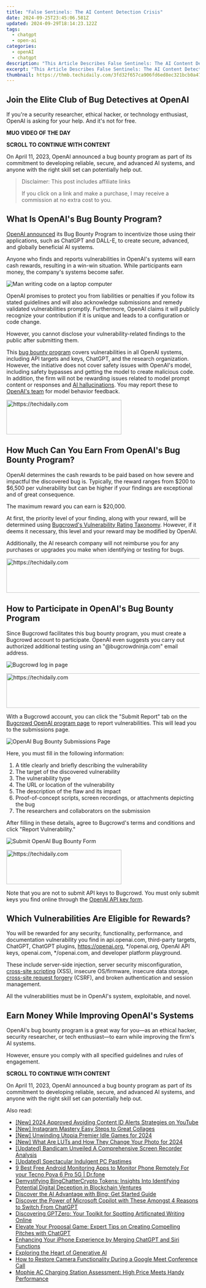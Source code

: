 ```yaml
---
title: "False Sentinels: The AI Content Detection Crisis"
date: 2024-09-25T23:45:06.581Z
updated: 2024-09-29T18:14:23.122Z
tags:
  - chatgpt
  - open-ai
categories:
  - openAI
  - chatgpt
description: "This Article Describes False Sentinels: The AI Content Detection Crisis"
excerpt: "This Article Describes False Sentinels: The AI Content Detection Crisis"
thumbnail: https://thmb.techidaily.com/3fd32f657ca906fd6ed8ec321bcb0a471e050e9fdbe1e0332d4aba568afc6cd5.jpg
---
```


## Join the Elite Club of Bug Detectives at OpenAI

 If you're a security researcher, ethical hacker, or technology enthusiast, OpenAI is asking for your help. And it's not for free.

**MUO VIDEO OF THE DAY**

**SCROLL TO CONTINUE WITH CONTENT**

 On April 11, 2023, OpenAI announced a bug bounty program as part of its commitment to developing reliable, secure, and advanced AI systems, and anyone with the right skill set can potentially help out.

>  Disclaimer: This post includes affiliate links
>
>  If you click on a link and make a purchase, I may receive a commission at no extra cost to you.
>

## What Is OpenAI's Bug Bounty Program?

[OpenAI announced](https://openai.com/blog/bug-bounty-program) its Bug Bounty Program to incentivize those using their applications, such as ChatGPT and DALL-E, to create secure, advanced, and globally beneficial AI systems.

 Anyone who finds and reports vulnerabilities in OpenAI's systems will earn cash rewards, resulting in a win-win situation. While participants earn money, the company's systems become safer.

![Man writing code on a laptop computer](https://static1.makeuseofimages.com/wordpress/wp-content/uploads/2022/11/bug-bounty-programs.jpg)

 OpenAI promises to protect you from liabilities or penalties if you follow its stated guidelines and will also acknowledge submissions and remedy validated vulnerabilities promptly. Furthermore, OpenAI claims it will publicly recognize your contribution if it is unique and leads to a configuration or code change.

 However, you cannot disclose your vulnerability-related findings to the public after submitting them.

 This [bug bounty program](https://www.makeuseof.com/bug-bounty-programs/) covers vulnerabilities in all OpenAI systems, including API targets and keys, ChatGPT, and the research organization. However, the initiative does not cover safety issues with OpenAI's model, including safety bypasses and getting the model to create malicious code. In addition, the firm will not be rewarding issues related to model prompt content or responses and [AI hallucinations](https://www.makeuseof.com/what-is-ai-hallucination-and-how-do-you-spot-it/). You may report these to [OpenAI's team](https://openai.com/form/model-behavior-feedback) for model behavior feedback.

<!-- affiliate ads begin -->
<a href="https://aligracehair.sjv.io/c/5597632/1925468/19272" target="_top" id="1925468">
  <img src="//a.impactradius-go.com/display-ad/19272-1925468" border="0" alt="https://techidaily.com" width="300" height="90"/>
</a>
<img height="0" width="0" src="https://aligracehair.sjv.io/i/5597632/1925468/19272" style="position:absolute;visibility:hidden;" border="0" />
<!-- affiliate ads end -->

## How Much Can You Earn From OpenAI's Bug Bounty Program?

 OpenAI determines the cash rewards to be paid based on how severe and impactful the discovered bug is. Typically, the reward ranges from $200 to $6,500 per vulnerability but can be higher if your findings are exceptional and of great consequence.

 The maximum reward you can earn is $20,000\.

 At first, the priority level of your finding, along with your reward, will be determined using [Bugcrowd's Vulnerability Rating Taxonomy](https://bugcrowd.com/vulnerability-rating-taxonomy). However, if it deems it necessary, this level and your reward may be modified by OpenAI.

 Additionally, the AI research company will not reimburse you for any purchases or upgrades you make when identifying or testing for bugs.

<!-- affiliate ads begin -->
<a href="https://ephamedtechinc.pxf.io/c/5597632/2137207/26400" target="_top" id="2137207">
  <img src="//a.impactradius-go.com/display-ad/26400-2137207" border="0" alt="https://techidaily.com" width="728" height="90"/>
</a>
<img height="0" width="0" src="https://ephamedtechinc.pxf.io/i/5597632/2137207/26400" style="position:absolute;visibility:hidden;" border="0" />
<!-- affiliate ads end -->

## How to Participate in OpenAI's Bug Bounty Program

 Since Bugcrowd facilitates this bug bounty program, you must create a Bugcrowd account to participate. OpenAI even suggests you carry out authorized additional testing using an "@bugcrowdninja.com" email address.

![Bugcrowd log in page](https://static1.makeuseofimages.com/wordpress/wp-content/uploads/2023/04/bugcrowd-log-in-page.jpg)

<!-- affiliate ads begin -->
<a href="https://imp.i357552.net/c/5597632/1030380/11832" target="_top" id="1030380">
  <img src="//a.impactradius-go.com/display-ad/11832-1030380" border="0" alt="https://techidaily.com" width="720" height="90"/>
</a>
<img height="0" width="0" src="https://imp.i357552.net/i/5597632/1030380/11832" style="position:absolute;visibility:hidden;" border="0" />
<!-- affiliate ads end -->

 With a Bugcrowd account, you can click the "Submit Report" tab on the [Bugcrowd OpenAI program page](https://bugcrowd.com/openai) to report vulnerabilities. This will lead you to the submissions page.

![OpenAI Bug Bounty Submissions Page](https://static1.makeuseofimages.com/wordpress/wp-content/uploads/2023/04/openai-bug-bounty-submissions-page.jpg)

 Here, you must fill in the following information:

1. A title clearly and briefly describing the vulnerability
2. The target of the discovered vulnerability
3. The vulnerability type
4. The URL or location of the vulnerability
5. The description of the flaw and its impact
6. Proof-of-concept scripts, screen recordings, or attachments depicting the bug
7. The researchers and collaborators on the submission

 After filling in these details, agree to Bugcrowd's terms and conditions and click "Report Vulnerability."

![Submit OpenAI Bug Bounty Form](https://static1.makeuseofimages.com/wordpress/wp-content/uploads/2023/04/submit-openai-bug-bounty-form.jpg)

<!-- affiliate ads begin -->
<a href="https://laganoo.pxf.io/c/5597632/1484940/16446" target="_top" id="1484940">
  <img src="//a.impactradius-go.com/display-ad/16446-1484940" border="0" alt="https://techidaily.com" width="300" height="90"/>
</a>
<img height="0" width="0" src="https://laganoo.pxf.io/i/5597632/1484940/16446" style="position:absolute;visibility:hidden;" border="0" />
<!-- affiliate ads end -->

 Note that you are not to submit API keys to Bugcrowd. You must only submit keys you find online through the [OpenAI API key form](https://forms.gle/h8bQ5YKWzXb8FtrQ8).

## Which Vulnerabilities Are Eligible for Rewards?

 You will be rewarded for any security, functionality, performance, and documentation vulnerability you find in api.openai.com, third-party targets, ChatGPT, ChatGPT plugins, <https://openai.org>, \*/openai.org, OpenAI API keys, openai.com, \*/openai.com, and developer platform playground.

 These include server-side injection, server security misconfiguration, [cross-site scripting](https://www.makeuseof.com/tag/crosssite-scripting-xss-security-threat/) (XSS), insecure OS/firmware, insecure data storage, [cross-site request forgery](https://www.makeuseof.com/what-are-csrf-attacks-and-how-can-you-prevent-them/) (CSRF), and broken authentication and session management.

 All the vulnerabilities must be in OpenAI's system, exploitable, and novel.

## Earn Money While Improving OpenAI's Systems

 OpenAI's bug bounty program is a great way for you—as an ethical hacker, security researcher, or tech enthusiast—to earn while improving the firm's AI systems.

 However, ensure you comply with all specified guidelines and rules of engagement.

**SCROLL TO CONTINUE WITH CONTENT**

 On April 11, 2023, OpenAI announced a bug bounty program as part of its commitment to developing reliable, secure, and advanced AI systems, and anyone with the right skill set can potentially help out.

<ins class="adsbygoogle"
     style="display:block"
     data-ad-format="autorelaxed"
     data-ad-client="ca-pub-7571918770474297"
     data-ad-slot="1223367746"></ins>

<ins class="adsbygoogle"
     style="display:block"
     data-ad-client="ca-pub-7571918770474297"
     data-ad-slot="8358498916"
     data-ad-format="auto"
     data-full-width-responsive="true"></ins>

<span class="atpl-alsoreadstyle">Also read:</span>
<div><ul>
<li><a href="https://youtube-tips.techidaily.com/024-approved-avoiding-content-id-alerts-strategies-on-youtube/"><u>[New] 2024 Approved Avoiding Content ID Alerts Strategies on YouTube</u></a></li>
<li><a href="https://extra-support.techidaily.com/new-instagram-mastery-easy-steps-to-great-collages/"><u>[New] Instagram Mastery Easy Steps to Great Collages</u></a></li>
<li><a href="https://on-screen-recording.techidaily.com/new-unwinding-utopia-premier-idle-games-for-2024/"><u>[New] Unwinding Utopia Premier Idle Games for 2024</u></a></li>
<li><a href="https://fox-links.techidaily.com/new-what-are-luts-and-how-they-change-your-photo-for-2024/"><u>[New] What Are LUTs and How They Change Your Photo for 2024</u></a></li>
<li><a href="https://digital-screen-recording.techidaily.com/updated-bandicam-unveiled-a-comprehensive-screen-recorder-analysis/"><u>[Updated] Bandicam Unveiled A Comprehensive Screen Recorder Analysis</u></a></li>
<li><a href="https://on-screen-recording.techidaily.com/updated-spectacular-indulgent-pc-pastimes/"><u>[Updated] Spectacular Indulgent PC Pastimes</u></a></li>
<li><a href="https://android-location.techidaily.com/9-best-free-android-monitoring-apps-to-monitor-phone-remotely-for-your-tecno-pova-6-pro-5g-drfone-by-drfone-virtual/"><u>9 Best Free Android Monitoring Apps to Monitor Phone Remotely For your Tecno Pova 6 Pro 5G | Dr.fone</u></a></li>
<li><a href="https://tech-revival.techidaily.com/demystifying-bingchattercrypto-tokens-insights-into-identifying-potential-digital-deception-in-blockchain-ventures/"><u>Demystifying BingChatterCrypto Tokens: Insights Into Identifying Potential Digital Deception in Blockchain Ventures</u></a></li>
<li><a href="https://tech-revival.techidaily.com/discover-the-ai-advantage-with-bing-get-started-guide/"><u>Discover the AI Advantage with Bing: Get Started Guide</u></a></li>
<li><a href="https://tech-revival.techidaily.com/discover-the-power-of-microsoft-copilot-with-these-amongst-4-reasons-to-switch-from-chatgpt/"><u>Discover the Power of Microsoft Copilot with These Amongst 4 Reasons to Switch From ChatGPT</u></a></li>
<li><a href="https://tech-revival.techidaily.com/discovering-gptzero-your-toolkit-for-spotting-artificnated-writing-online/"><u>Discovering GPTZero: Your Toolkit for Spotting Artificnated Writing Online</u></a></li>
<li><a href="https://tech-revival.techidaily.com/elevate-your-proposal-game-expert-tips-on-creating-compelling-pitches-with-chatgpt/"><u>Elevate Your Proposal Game: Expert Tips on Creating Compelling Pitches with ChatGPT</u></a></li>
<li><a href="https://tech-revival.techidaily.com/enhancing-your-iphone-experience-by-merging-chatgpt-and-siri-functions/"><u>Enhancing Your iPhone Experience by Merging ChatGPT and Siri Functions</u></a></li>
<li><a href="https://tech-revival.techidaily.com/exploring-the-heart-of-generative-ai/"><u>Exploring the Heart of Generative AI</u></a></li>
<li><a href="https://win-able.techidaily.com/how-to-restore-camera-functionality-during-a-google-meet-conference-call/"><u>How to Restore Camera Functionality During a Google Meet Conference Call</u></a></li>
<li><a href="https://buynow-marvelous.techidaily.com/mophie-ac-charging-station-assessment-high-price-meets-handy-performance/"><u>Mophie AC Charging Station Assessment: High Price Meets Handy Performance</u></a></li>
</ul></div>

